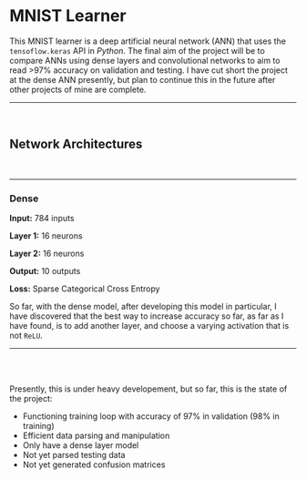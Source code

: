 # MNIST Learner

This MNIST learner is a deep artificial neural network (ANN) that uses the `tensoflow.keras` API
in *Python*. The final aim of the project will be to compare ANNs using dense layers and convolutional networks to aim to read >97% accuracy on validation and testing. I have
cut short the project at the dense ANN presently, but plan to continue this in the future after other
projects of mine are complete.



------
<br/>

## Network Architectures

<br/>

-----

### Dense

**Input:** 784 inputs

**Layer 1:** 16 neurons

**Layer 2:** 16 neurons

**Output:** 10 outputs

**Loss:** Sparse Categorical Cross Entropy

So far, with the dense model, after developing this model in particular, I have discovered that the best way to
increase accuracy so far, as far as I have found, is to add another layer, and choose a varying activation that is
not `ReLU`.

<hr/>

<br/><br/>

Presently, this is under heavy developement, but so far, this is the state of the project:

 - Functioning training loop with accuracy of 97% in validation (98% in training)
 - Efficient data parsing and manipulation
 - Only have a dense layer model
 - Not yet parsed testing data
 - Not yet generated confusion matrices
